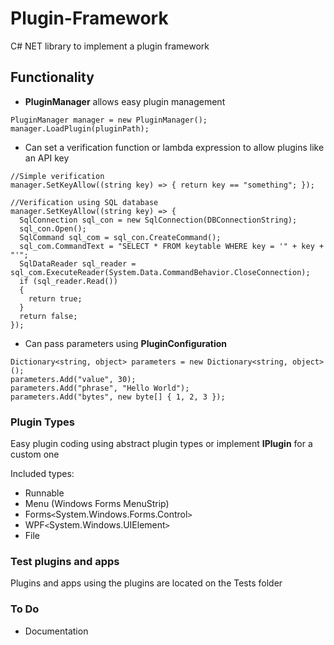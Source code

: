 # Plugin-Framework
C# NET library to implement a plugin framework

## Functionality

* **PluginManager** allows easy plugin management
```
PluginManager manager = new PluginManager();
manager.LoadPlugin(pluginPath);
```
* Can set a verification function or lambda expression to allow plugins like an API key
```
//Simple verification
manager.SetKeyAllow((string key) => { return key == "something"; });

//Verification using SQL database
manager.SetKeyAllow((string key) => {
  SqlConnection sql_con = new SqlConnection(DBConnectionString);
  sql_con.Open();
  SqlCommand sql_com = sql_con.CreateCommand();
  sql_com.CommandText = "SELECT * FROM keytable WHERE key = '" + key + "'";
  SqlDataReader sql_reader = sql_com.ExecuteReader(System.Data.CommandBehavior.CloseConnection);
  if (sql_reader.Read())
  {
    return true;
  }
  return false;
});
```
* Can pass parameters using **PluginConfiguration**
```
Dictionary<string, object> parameters = new Dictionary<string, object>();
parameters.Add("value", 30);
parameters.Add("phrase", "Hello World");
parameters.Add("bytes", new byte[] { 1, 2, 3 });
```

### Plugin Types
Easy plugin coding using abstract plugin types or implement **IPlugin** for a custom one

Included types: 
* Runnable
* Menu (Windows Forms MenuStrip)
* Forms`<`System.Windows.Forms.Control`>`
* WPF`<`System.Windows.UIElement`>`
* File

### Test plugins and apps
Plugins and apps using the plugins are located on the Tests folder

### To Do
* Documentation
